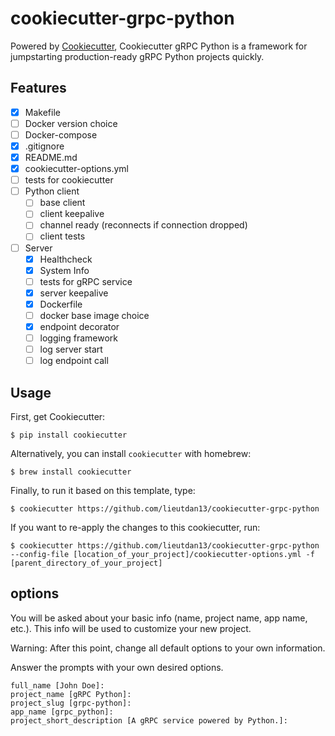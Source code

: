 # cookiecutter-grpc-python

Powered by [Cookiecutter](https://github.com/audreyr/cookiecutter), Cookiecutter gRPC Python is a framework for jumpstarting production-ready gRPC Python projects quickly.

## Features

- [x] Makefile
- [ ] Docker version choice
- [ ] Docker-compose
- [x] .gitignore
- [x] README.md
- [x] cookiecutter-options.yml
- [ ] tests for cookiecutter
- [ ] Python client
  - [ ] base client
  - [ ] client keepalive
  - [ ] channel ready (reconnects if connection dropped)
  - [ ] client tests
- [ ] Server
  - [x] Healthcheck
  - [x] System Info
  - [ ] tests for gRPC service
  - [x] server keepalive
  - [x] Dockerfile
  - [ ] docker base image choice
  - [x] endpoint decorator
  - [ ] logging framework
  - [ ] log server start
  - [ ] log endpoint call

## Usage

First, get Cookiecutter:
```console
$ pip install cookiecutter
```

Alternatively, you can install `cookiecutter` with homebrew:
```console
$ brew install cookiecutter
```

Finally, to run it based on this template, type:
```console
$ cookiecutter https://github.com/lieutdan13/cookiecutter-grpc-python
```

If you want to re-apply the changes to this cookiecutter, run:
```console
$ cookiecutter https://github.com/lieutdan13/cookiecutter-grpc-python --config-file [location_of_your_project]/cookiecutter-options.yml -f [parent_directory_of_your_project]
```

## options
You will be asked about your basic info (name, project name, app name, etc.). This info will be used to customize your new project.

Warning: After this point, change all default options to your own information.

Answer the prompts with your own desired options.

```console
full_name [John Doe]: 
project_name [gRPC Python]: 
project_slug [grpc-python]: 
app_name [grpc_python]: 
project_short_description [A gRPC service powered by Python.]:
```

